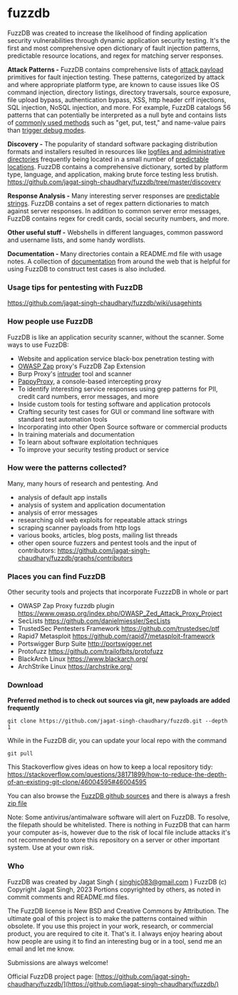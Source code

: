 # fuzzdb
FuzzDB was created to increase the likelihood of finding application security vulnerabilities through dynamic application security testing. It's the first and most comprehensive open dictionary of fault injection patterns, predictable resource locations, and regex for matching server responses.  

**Attack Patterns -**
FuzzDB contains comprehensive lists of [attack payload](https://github.com/jagat-singh-chaudhary/fuzzdb/tree/master/attack) primitives for fault injection testing. 
These patterns, categorized by attack and where appropriate platform type, are known to cause issues like OS command injection, directory listings, directory traversals, source exposure, file upload bypass, authentication bypass, XSS, http header crlf injections, SQL injection, NoSQL injection, and more. For example, FuzzDB catalogs 56 patterns that can potentially be interpreted as a null byte and contains lists of [commonly used methods](https://github.com/jagat-singh-chaudhary/fuzzdb/blob/master/attack/business-logic/CommonMethodNames.txt) such as "get, put, test," and name-value pairs than [trigger debug modes](https://github.com/jagat-singh-chaudhary/fuzzdb/blob/master/attack/business-logic/CommonDebugParamNames.txt).<br>

**Discovery -**
The popularity of standard software packaging distribution formats and installers resulted in resources like [logfiles and administrative directories](http://www.owasp.org/index.php/Forced_browsing) frequently being located in a small number of [predictable locations](https://github.com/jagat-singh-chaudhary/fuzzdb/tree/master/discovery/predictable-filepaths).
FuzzDB contains a comprehensive dictionary, sorted by platform type, language, and application, making brute force testing less brutish.<br>
https://github.com/jagat-singh-chaudhary/fuzzdb/tree/master/discovery

**Response Analysis -**
Many interesting server responses are [predictable strings](https://github.com/jagat-singh-chaudhary/fuzzdb/tree/master/regex). 
FuzzDB contains a set of regex pattern dictionaries to match against server responses. In addition to common server error messages, FuzzDB contains regex for credit cards, social security numbers, and more.<br>

**Other useful stuff -**
Webshells in different languages, common password and username lists, and some handy wordlists.

**Documentation -**
Many directories contain a README.md file with usage notes.
A collection of [documentation](https://github.com/jagat-singh-chaudhary/fuzzdb/tree/master/docs) from around the web that is helpful for using FuzzDB to construct test cases is also included. <br>

### Usage tips for pentesting with FuzzDB ###
https://github.com/jagat-singh-chaudhary/fuzzdb/wiki/usagehints

### How people use FuzzDB ###
FuzzDB is like an application security scanner, without the scanner. 
Some ways to use FuzzDB:
  * Website and application service black-box penetration testing with 
   * [OWASP Zap](https://www.owasp.org/index.php/OWASP_Zed_Attack_Proxy_Project) proxy's FuzzDB Zap Extension 
   * Burp Proxy's [intruder](http://portswigger.net/intruder/) tool and scanner
   * [PappyProxy](http://www.pappyproxy.com/), a console-based intercepting proxy
  * To identify interesting service responses using grep patterns for PII, credit card numbers, error messages, and more
  * Inside custom tools for testing software and application protocols
  * Crafting security test cases for GUI or command line software with standard test automation tools
  * Incorporating into other Open Source software or commercial products
  * In training materials and documentation
  * To learn about software exploitation techniques
  * To improve your security testing product or service
 
### How were the patterns collected? ###
Many, many hours of research and pentesting. And
  * analysis of default app installs
  * analysis of system and application documentation
  * analysis of error messages
  * researching old web exploits for repeatable attack strings
  * scraping scanner payloads from  http logs
  * various books, articles, blog posts, mailing list threads
  * other open source fuzzers and pentest tools
and the input of contributors: https://github.com/jagat-singh-chaudhary/fuzzdb/graphs/contributors

### Places you can find FuzzDB ###
Other security tools and projects that incorporate FuzzzDB in whole or part
  * OWASP Zap Proxy fuzzdb plugin https://www.owasp.org/index.php/OWASP_Zed_Attack_Proxy_Project
  * SecLists https://github.com/danielmiessler/SecLists
  * TrustedSec Pentesters Framework https://github.com/trustedsec/ptf
  * Rapid7 Metasploit https://github.com/rapid7/metasploit-framework
  * Portswigger Burp Suite http://portswigger.net
  * Protofuzz https://github.com/trailofbits/protofuzz
  * BlackArch Linux https://www.blackarch.org/
  * ArchStrike Linux https://archstrike.org/

### Download ###
**Preferred method is to check out sources via git, new payloads are added frequently**

```
git clone https://github.com/jagat-singh-chaudhary/fuzzdb.git --depth 1

```
While in the FuzzDB dir, you can update your local repo with the command
```
git pull
```
This Stackoverflow gives ideas on how to keep a local repository tidy: https://stackoverflow.com/questions/38171899/how-to-reduce-the-depth-of-an-existing-git-clone/46004595#46004595

You can also browse the [FuzzDB github sources](https://github.com/jagat-singh-chaudhary/fuzzdb.git) and there is always a fresh [zip file](https://github.com/jagat-singh-chaudhary/fuzzdb/archive/refs/heads/main.zip)

Note: Some antivirus/antimalware software will alert on FuzzDB. To resolve, the filepath should be whitelisted. There is nothing in FuzzDB that can harm your computer as-is, however due to the risk of local file include attacks it's not recommended to store this repository on a server or other important system. Use at your own risk. 

### Who ###
FuzzDB was created by Jagat Singh ( singhjc083@gmail.com )
FuzzDB (c) Copyright Jagat Singh, 2023
Portions copyrighted by others, as noted in commit comments and README.md files. 

The FuzzDB license is New BSD and Creative Commons by Attribution. The ultimate goal of this project is to make the patterns contained within obsolete. If you use this project in your work, research, or commercial product, you are required to cite it. That's it. I always enjoy hearing about how people are using it to find an interesting bug or in a tool, send me an email and let me know. 

Submissions are always welcome!

Official FuzzDB project page: [https://github.com/jagat-singh-chaudhary/fuzzdb/](https://github.com/jagat-singh-chaudhary/fuzzdb/)
